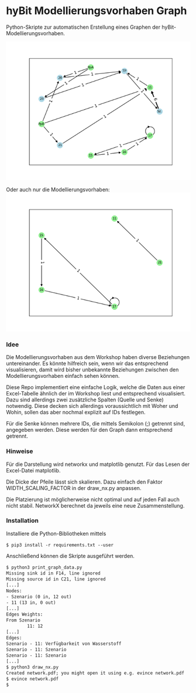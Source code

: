 # hyBit Modellierungsvorhaben Graph
Python-Skripte zur automatischen Erstellung eines Graphen der hyBit-Modellierungsvorhaben.

![Beispiel](examples/plot.png)

Oder auch nur die Modellierungsvorhaben:
![Beispiel](examples/plot_modelling.png)

### Idee
Die Modellierungsvorhaben aus dem Workshop haben diverse Beziehungen untereinander. 
Es könnte hilfreich sein, wenn wir das entsprechend visualisieren, damit wird bisher 
unbekannte Beziehungen zwischen den Modellierungsvorhaben einfach sehen können.

Diese Repo implementiert eine einfache Logik, welche die Daten aus einer Excel-Tabelle 
ähnlich der im Workshop liest und entsprechend visualisiert.
Dazu sind allerdings zwei zusätzliche Spalten (Quelle und Senke) notwendig.
Diese decken sich allerdings voraussichtlich mit Woher und Wohin, sollen das aber nochmal
explizit auf IDs festlegen.

Für die Senke können mehrere IDs, die mittels Semikolon (;) getrennt sind, angegeben 
werden. Diese werden für den Graph dann entsprechend getrennt.

### Hinweise
Für die Darstellung wird networkx und matplotlib genutzt. Für das Lesen der
Excel-Datei matplotlib.

Die Dicke der Pfeile lässt sich skalieren. Dazu einfach den Faktor WIDTH_SCALING_FACTOR
in der draw_nx.py anpassen.

Die Platzierung ist möglicherweise nicht optimal und auf jeden Fall auch nicht stabil.
NetworkX berechnet da jeweils eine neue Zusammenstellung.

### Installation
Installiere die Python-Bibliotheken mittels
```
$ pip3 install -r requirements.txt --user
```

Anschließend können die Skripte ausgeführt werden.
```
$ python3 print_graph_data.py
Missing sink id in F14, line ignored
Missing source id in C21, line ignored
[...]
Nodes: 
- Szenario (0 in, 12 out)
- 11 (13 in, 0 out)
[...]
Edges Weights:
From Szenario
        11: 12
[...]
Edges: 
Szenario - 11: Verfügbarkeit von Wasserstoff
Szenario - 11: Szenario
Szenario - 11: Szenario
[...]
$ python3 draw_nx.py  
Created network.pdf; you might open it using e.g. evince network.pdf
$ evince network.pdf 
$ 
```
